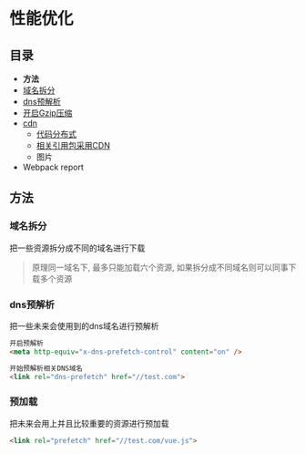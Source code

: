 # 性能优化

## 目录
- **方法**
- [域名拆分](#域名拆分)
- [dns预解析](#dns预解析)
- [开启Gzip压缩](#开启Gzip压缩)
- [cdn](#cdn)
    - [代码分布式](#cdn分布式)
    - [相关引用包采用CDN](#相关引用包采用CDN)
    - 图片
- Webpack report

## 方法

### 域名拆分

把一些资源拆分成不同的域名进行下载

> 原理同一域名下, 最多只能加载六个资源, 如果拆分成不同域名则可以同事下载多个资源

### dns预解析

把一些未来会使用到的dns域名进行预解析

```html
开启预解析
<meta http-equiv="x-dns-prefetch-control" content="on" />

开始预解析相关DNS域名
<link rel="dns-prefetch" href="//test.com">
```

### 预加载

把未来会用上并且比较重要的资源进行预加载

```html
<link rel="prefetch" href="//test.com/vue.js">
```
